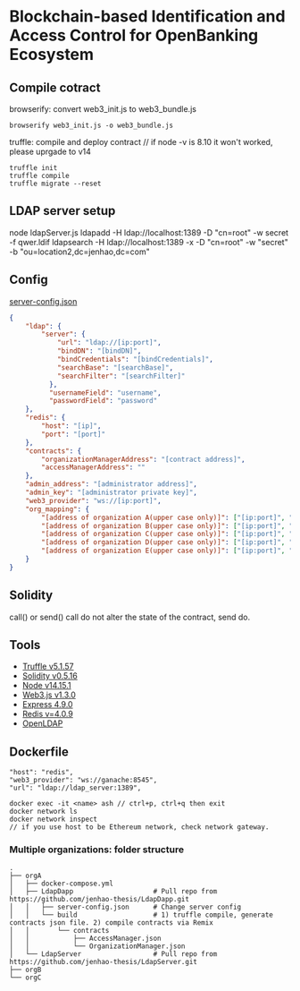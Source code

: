 # Blockchain-based Identification and Access Control for OpenBanking Ecosystem

## Compile cotract

browserify: convert web3_init.js to web3_bundle.js
```
browserify web3_init.js -o web3_bundle.js
```
truffle: compile and deploy contract // if node -v is 8.10 it won't worked, please uprgade to v14

```
truffle init
truffle compile
truffle migrate --reset
```

## LDAP server setup

node ldapServer.js
ldapadd -H ldap://localhost:1389 -D "cn=root" -w secret -f qwer.ldif
ldapsearch -H ldap://localhost:1389 -x -D "cn=root" -w "secret" -b "ou=location2,dc=jenhao,dc=com"

## Config
[server-config.json](https://github.com/jenhao-thesis/LdapDapp/blob/main/server-config-example.json)

```json
{
    "ldap": {
        "server": {
            "url": "ldap://[ip:port]",
            "bindDN": "[bindDN]",
            "bindCredentials": "[bindCredentials]",
            "searchBase": "[searchBase]",
            "searchFilter": "[searchFilter]"
          },
          "usernameField": "username",
          "passwordField": "password"
    },
    "redis": {
        "host": "[ip]",
        "port": "[port]"
    },
    "contracts": {
        "organizationManagerAddress": "[contract address]",
        "accessManagerAddress": ""
    },
    "admin_address": "[administrator address]",
    "admin_key": "[administrator private key]",
    "web3_provider": "ws://[ip:port]",
    "org_mapping": {
        "[address of organization A(upper case only)]": ["[ip:port]", "[organization name for display on website]"],
        "[address of organization B(upper case only)]": ["[ip:port]", "[organization name for display on website]"],
        "[address of organization C(upper case only)]": ["[ip:port]", "[organization name for display on website]"],
        "[address of organization D(upper case only)]": ["[ip:port]", "[organization name for display on website]"],
        "[address of organization E(upper case only)]": ["[ip:port]", "[organization name for display on website]"]
    }
}
```

## Solidity

call() or send()
call do not alter the state of the contract, send do.

## Tools

* [Truffle v5.1.57](https://www.trufflesuite.com/docs/truffle/testing/writing-tests-in-solidity)
* [Solidity v0.5.16](https://docs.soliditylang.org/en/v0.5.16/genindex.html)
* [Node v14.15.1](https://nodejs.org/en/)
* [Web3.js v1.3.0](https://github.com/ChainSafe/web3.js?source=post_page-----70de1c0c035c----------------------)
* [Express 4.9.0](https://www.npmjs.com/package/express/v/4.9.0)
* [Redis v=4.0.9](https://www.1ju.org/redis/redis-quick-guide)
* [OpenLDAP](https://www.techrepublic.com/article/how-to-install-openldap-on-ubuntu-18-04/)

## Dockerfile
```
"host": "redis",
"web3_provider": "ws://ganache:8545",
"url": "ldap://ldap_server:1389",
```
```
docker exec -it <name> ash // ctrl+p, ctrl+q then exit
docker network ls
docker network inspect
// if you use host to be Ethereum network, check network gateway.
```
### Multiple organizations: folder structure
    .
    ├── orgA
    │   ├── docker-compose.yml
    │   ├── LdapDapp                    # Pull repo from https://github.com/jenhao-thesis/LdapDapp.git
    │   │   ├── server-config.json      # Change server config
    │   │   └── build                   # 1) truffle compile, generate contracts json file. 2) compile contracts via Remix
    │   │       └── contracts
    │   │           ├── AccessManager.json
    │   │           └── OrganizationManager.json
    │   └── LdapServer                  # Pull repo from https://github.com/jenhao-thesis/LdapServer.git
    ├── orgB
    └── orgC
